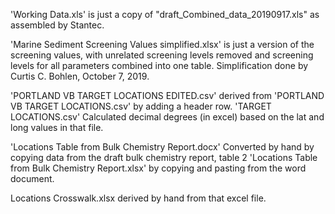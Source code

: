 'Working Data.xls' is just a copy of "draft_Combined_data_20190917.xls" as assembled by Stantec.

'Marine Sediment Screening Values simplified.xlsx' is just a version of the screening values, with unrelated screening levels removed and screening levels for all parameters combined into one table. Simplification done by Curtis C. Bohlen, October 7, 2019.


'PORTLAND VB TARGET LOCATIONS EDITED.csv' derived from 'PORTLAND VB TARGET LOCATIONS.csv' by adding a header row.
'TARGET LOCATIONS.csv'  Calculated decimal degrees (in excel) based on the lat and long values in that file.

'Locations Table from Bulk Chemistry Report.docx' Converted by hand by copying data from the draft bulk chemistry report, table 2
'Locations Table from Bulk Chemistry Report.xlsx' by copying and pasting from the word document. 

Locations Crosswalk.xlsx derived by hand from that excel file.